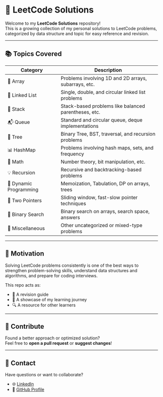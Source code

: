 # 📘 LeetCode Solutions

Welcome to my **LeetCode Solutions** repository!  
This is a growing collection of my personal solutions to LeetCode problems, categorized by data structure and topic for easy reference and revision.

---

## 📚 Topics Covered

| Category       | Description                                           |
|----------------|-------------------------------------------------------|
| 🧮 Array        | Problems involving 1D and 2D arrays, subarrays, etc. |
| 🔗 Linked List  | Single, double, and circular linked list problems    |
| 🥞 Stack        | Stack-based problems like balanced parentheses, etc.|
| 📬 Queue        | Standard and circular queue, deque implementations  |
| 🌲 Tree         | Binary Tree, BST, traversal, and recursion problems |
| 📊 HashMap      | Problems involving hash maps, sets, and frequency   |
| 🔢 Math         | Number theory, bit manipulation, etc.               |
| 💡 Recursion    | Recursive and backtracking-based problems           |
| 🧠 Dynamic Programming | Memoization, Tabulation, DP on arrays, trees |
| 🎯 Two Pointers | Sliding window, fast-slow pointer techniques        |
| 🧭 Binary Search| Binary search on arrays, search space, answers      |
| 🎲 Miscellaneous| Other uncategorized or mixed-type problems          |

---
## 🧠 Motivation

Solving LeetCode problems consistently is one of the best ways to strengthen problem-solving skills, understand data structures and algorithms, and prepare for coding interviews.

This repo acts as:
- 📖 A revision guide  
- 🚀 A showcase of my learning journey  
- 🔍 A resource for other learners  

---

## 🌟 Contribute

Found a better approach or optimized solution?  
Feel free to **open a pull request** or **suggest changes**!

---

## 📩 Contact

Have questions or want to collaborate?
  
- 🌐 [LinkedIn](https://www.linkedin.com/in/shreya-saxena-16a011246/)
- 🐙 [GitHub Profile](https://github.com/shreyasaxena21)

